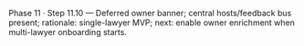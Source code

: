 Phase 11 · Step 11.10 — Deferred owner banner; central hosts/feedback bus present; rationale: single-lawyer MVP; next: enable owner enrichment when multi-lawyer onboarding starts.
